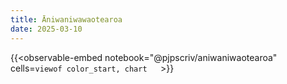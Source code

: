 ```yaml
---
title: Āniwaniwawaotearoa
date: 2025-03-10
---
```


{{<observable-embed
    notebook="@pjpscriv/aniwaniwaotearoa"
    cells=`
        viewof color_start,
        chart   
`>}}

